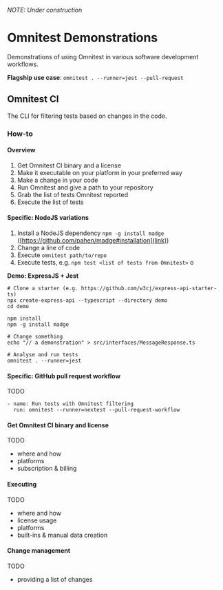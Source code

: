 *NOTE: Under construction*

# Omnitest Demonstrations
Demonstrations of using Omnitest in various software development workflows.


**Flagship use case**: 
`omnitest . --runner=jest --pull-request`




## Omnitest CI
The CLI for filtering tests based on changes in the code.

### How-to

#### Overview
1. Get Omnitest CI binary and a license
2. Make it executable on your platform in your preferred way
3. Make a change in your code
4. Run Omnitest and give a path to your repository
5. Grab the list of tests Omnitest reported
6. Execute the list of tests

#### Specific: NodeJS variations
1. Install a NodeJS dependency `npm -g install madge` ([https://github.com/pahen/madge#installation](link))
2. Change a line of code
3. Execute `omnitest path/to/repo`
4. Execute tests, e.g. `npm test <list of tests from Omnitest>` o

**Demo: ExpressJS + Jest**
```
# Clone a starter (e.g. https://github.com/w3cj/express-api-starter-ts)
npx create-express-api --typescript --directory demo
cd demo

npm install
npm -g install madge

# Change something
echo "// a demonstration" > src/interfaces/MessageResponse.ts

# Analyse and run tests
omnitest . --runner=jest
```

#### Specific: GitHub pull request workflow
TODO
```
- name: Run tests with Omnitest filtering
  run: omnitest --runner=nextest --pull-request-workflow
```


#### Get Omnitest CI binary and license
TODO
- where and how
- platforms
- subscription & billing

#### Executing
TODO
- where and how
- license usage
- platforms
- built-ins & manual data creation

#### Change management
TODO
- providing a list of changes
